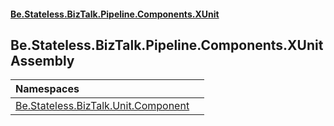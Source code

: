#### [Be.Stateless.BizTalk.Pipeline.Components.XUnit](README.md 'README')

## Be.Stateless.BizTalk.Pipeline.Components.XUnit Assembly

| Namespaces | |
| :--- | :--- |
| [Be.Stateless.BizTalk.Unit.Component](Be.Stateless.BizTalk.Unit.Component.md 'Be.Stateless.BizTalk.Unit.Component') | |
